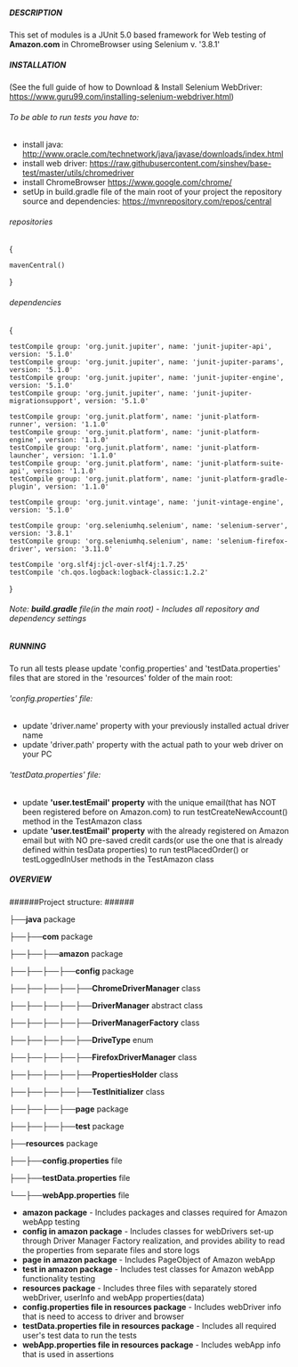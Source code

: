 ##### DESCRIPTION #####

This set of modules is a JUnit 5.0 based framework for Web testing of **Amazon.com** in ChromeBrowser using Selenium v. '3.8.1'

##### INSTALLATION #####
(See the full guide of how to Download & Install Selenium WebDriver: https://www.guru99.com/installing-selenium-webdriver.html)

###### To be able to run tests you have to: ######
* install java:
http://www.oracle.com/technetwork/java/javase/downloads/index.html
* install web driver:
https://raw.githubusercontent.com/sinshev/base-test/master/utils/chromedriver
* install ChromeBrowser
https://www.google.com/chrome/
* setUp in build.gradle file of the main root of your project the repository source and dependencies:
https://mvnrepository.com/repos/central


###### repositories ######
{

    mavenCentral()
}
    
###### dependencies ######
{
 
    testCompile group: 'org.junit.jupiter', name: 'junit-jupiter-api', version: '5.1.0'
    testCompile group: 'org.junit.jupiter', name: 'junit-jupiter-params', version: '5.1.0'
    testCompile group: 'org.junit.jupiter', name: 'junit-jupiter-engine', version: '5.1.0'
    testCompile group: 'org.junit.jupiter', name: 'junit-jupiter-migrationsupport', version: '5.1.0'

    testCompile group: 'org.junit.platform', name: 'junit-platform-runner', version: '1.1.0'
    testCompile group: 'org.junit.platform', name: 'junit-platform-engine', version: '1.1.0'
    testCompile group: 'org.junit.platform', name: 'junit-platform-launcher', version: '1.1.0'
    testCompile group: 'org.junit.platform', name: 'junit-platform-suite-api', version: '1.1.0'
    testCompile group: 'org.junit.platform', name: 'junit-platform-gradle-plugin', version: '1.1.0'

    testCompile group: 'org.junit.vintage', name: 'junit-vintage-engine', version: '5.1.0'

    testCompile group: 'org.seleniumhq.selenium', name: 'selenium-server', version: '3.8.1'
    testCompile group: 'org.seleniumhq.selenium', name: 'selenium-firefox-driver', version: '3.11.0'
    
    testCompile 'org.slf4j:jcl-over-slf4j:1.7.25'
    testCompile 'ch.qos.logback:logback-classic:1.2.2'
    
}

###### _Note: **build.gradle** file(in the main root) - Includes all repository and dependency settings_ ######

##### RUNNING #####

To run all tests please update 'config.properties' and 'testData.properties' files that are stored in the 'resources' folder of the main root:

###### 'config.properties' file: ######
* update 'driver.name' property with your previously installed actual driver name
* update 'driver.path' property with the actual path to your web driver on your PC

###### 'testData.properties' file: ######
* update **'user.testEmail' property** with the unique email(that has NOT been registered before on Amazon.com) to run 
testCreateNewAccount() method in the TestAmazon class
* update **'user.testEmail' property** with the already registered on Amazon email but with NO pre-saved credit cards(or use the one that is already defined within tesData properties) 
to run testPlacedOrder() or testLoggedInUser methods in the TestAmazon class

##### OVERVIEW #####

######Project structure: ######

├──**java** package

├──├──**com** package

├──├──├──**amazon** package

├──├──├──├──**config** package

├──├──├──├──├──**ChromeDriverManager** class

├──├──├──├──├──**DriverManager** abstract class

├──├──├──├──├──**DriverManagerFactory** class

├──├──├──├──├──**DriveType** enum

├──├──├──├──├──**FirefoxDriverManager** class

├──├──├──├──├──**PropertiesHolder** class

├──├──├──├──├──**TestInitializer** class

├──├──├──├──**page** package

├──├──├──├──**test** package

├──**resources** package

├──├──**config.properties** file

├──├──**testData.properties** file

└──├──**webApp.properties** file

* **amazon package** - Includes packages and classes required for Amazon webApp testing
* **config in amazon package** - Includes classes for webDrivers set-up through Driver Manager Factory realization, 
and provides ability to read the properties from separate files and store logs
* **page in amazon package** - Includes PageObject of Amazon webApp
* **test in amazon package** - Includes test classes for Amazon webApp functionality testing
* **resources package** - Includes three files with separately stored webDriver, userInfo and webApp properties(data)
* **config.properties file in resources package** - Includes webDriver info that is need to access to driver and browser
* **testData.properties file in resources package** - Includes all required user's test data to run the tests 
* **webApp.properties file in resources package** - Includes webApp info that is used in assertions





